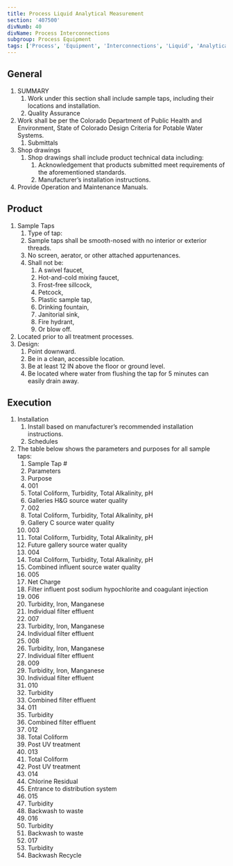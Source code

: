 ```yaml
---
title: Process Liquid Analytical Measurement
section: '407500'
divNumb: 40
divName: Process Interconnections
subgroup: Process Equipment
tags: ['Process', 'Equipment', 'Interconnections', 'Liquid', 'Analytical', 'Measurement']
---
```


## General

1. SUMMARY
   1. Work under this section shall include sample taps, including their locations and installation. 
	1. Quality Assurance
2. Work shall be per the Colorado Department of Public Health and Environment, State of Colorado Design Criteria for Potable Water Systems. 
	1. Submittals
3. Shop drawings
	1. Shop drawings shall include product technical data including:
		1. Acknowledgement that products submitted meet requirements of the aforementioned standards.
		2. Manufacturer’s installation instructions.
4. Provide Operation and Maintenance Manuals.
## Product
1. Sample Taps
   1. Type of tap:
	1. Sample taps shall be smooth-nosed with no interior or exterior threads.
	2. No screen, aerator, or other attached appurtenances. 
	3. Shall not be:
		1. A swivel faucet,
		2. Hot-and-cold mixing faucet,
		3. Frost-free sillcock,
		4. Petcock, 
		5. Plastic sample tap,
		6. Drinking fountain, 
		7. Janitorial sink,
		8. Fire hydrant,
		9. Or blow off.
2. Located prior to all treatment processes.
3. Design:
	1. Point downward.
	2. Be in a clean, accessible location.
	3. Be at least 12 IN above the floor or ground level. 
	4. Be located where water from flushing the tap for 5 minutes can easily drain away.


## Execution

1. Installation
   1. Install based on manufacturer’s recommended installation instructions. 
	1. Schedules
2. The table below shows the parameters and purposes for all sample taps:
      1. Sample Tap #
   1. Parameters
   1. Purpose
   1. 001
   1. Total Coliform, Turbidity, Total Alkalinity, pH
   1. Galleries H&G source water quality
   1. 002
   1. Total Coliform, Turbidity, Total Alkalinity, pH
   1. Gallery C source water quality
   1. 003
   1. Total Coliform, Turbidity, Total Alkalinity, pH
   1. Future gallery source water quality
   1. 004
   1. Total Coliform, Turbidity, Total Alkalinity, pH
   1. Combined influent source water quality
   1. 005
   1. Net Charge
   1. Filter influent post sodium hypochlorite and coagulant injection
   1. 006
   1. Turbidity, Iron, Manganese
   1. Individual filter effluent
   1. 007
   1. Turbidity, Iron, Manganese
   1. Individual filter effluent
   1. 008
    1. Turbidity, Iron, Manganese
   1. Individual filter effluent
   1. 009
   1. Turbidity, Iron, Manganese
   1. Individual filter effluent
   1. 010
   1. Turbidity
   1. Combined filter effluent
   1. 011
   1. Turbidity
   1. Combined filter effluent
   1. 012
   1. Total Coliform
   1. Post UV treatment
   1. 013
   1. Total Coliform
   1. Post UV treatment
   1. 014
   1. Chlorine Residual
   1. Entrance to distribution system
   1. 015
   1. Turbidity
   1. Backwash to waste
   1. 016
   1. Turbidity
   1. Backwash to waste
   1. 017
   1. Turbidity
   1. Backwash Recycle

